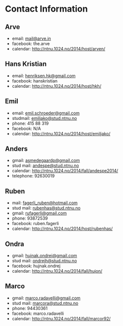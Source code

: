 Contact Information
===================


Arve
----
+ email: mail@arve.in
+ facebook: the.arve
+ calendar: http://ntnu.1024.no/2014/host/arven/

Hans Kristian
----
+ email: henriksen.hk@gmail.com
+ facebook: hanskristian
+ calendar: http://ntnu.1024.no/2014/host/hkh/

Emil
----
+ email: emil.schroeder@gmail.com
+ studmail: emiljako@stud.ntnu.no
+ phone: 415 88 319
+ facebook: N/A
+ calendar: http://ntnu.1024.no/2014/host/emiljako/

Anders
---
+ gmail: asmedegaardp@gmail.com
+ stud mail: andespe@stud.ntnu.no
+ calendar: http://ntnu.1024.no/2014/fall/andespe2014/
+ telephone: 92630019

Ruben
---
+ mail: fagerli_ruben@hotmail.com
+ stud mail: rubenhas@stud.ntnu.no
+ gmail: rufagerli@gmail.com
+ phone: 93872539
+ facebook: ruben.fagerli
+ calendar: http://ntnu.1024.no/2014/host/rubenhas/

Ondra
---
+ gmail: hujnak.ondrej@gmail.com
+ stud mail: ondrejh@stud.ntnu.no
+ facebook: hujnak.ondrej
+ calendar: http://ntnu.1024.no/2014/fall/hujon/

Marco
---
+ gmail: marco.radavelli@gmail.com
+ stud mail: marcora@stud.ntnu.no
+ phone: 94430361
+ facebook: marco.radavelli
+ calendar: http://ntnu.1024.no/2014/fall/marcor92/
